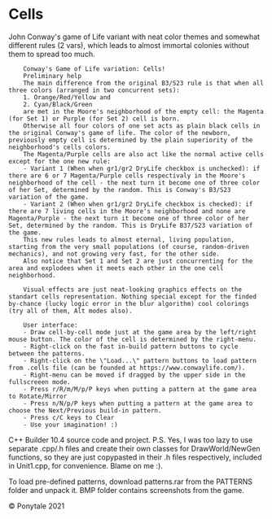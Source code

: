 # Cells
John Conway's game of Life variant with neat color themes and somewhat different rules (2 vars), which leads to almost immortal colonies without them to spread too much.

		Conway's Game of Life variation: Cells!
		Preliminary help
		The main difference from the original B3/S23 rule is that when all three colors (arranged in two concurrent sets):
		1. Orange/Red/Yellow and
		2. Cyan/Black/Green
		are met in the Moore's neighborhood of the empty cell: the Magenta (for Set 1) or Purple (for Set 2) cell is born.
		Otherwise all four colors of one set acts as plain black cells in the original Conway's game of life. The color of the newborn, previously empty cell is determined by the plain superiority of the neighborhood's cells colors.
		The Magenta/Purple cells are also act like the normal active cells except for the one new rule:
		- Variant 1 (When when gr1/gr2 DryLife checkbox is unchecked): if there are 6 or 7 Magenta/Purple cells respectivaly in the Moore's neighborhood of the cell - the next turn it become one of three color of her Set, determined by the random. This is Conway's B3/S23 variation of the game.
		- Variant 2 (When when gr1/gr2 DryLife checkbox is checked): if there are 7 living cells in the Moore's neighborhood and none are Magenta/Purple - the next turn it become one of three color of her Set, determined by the random. This is DryLife B37/S23 variation of the game.
		This new rules leads to almost eternal, living population, starting from the very small populations (of course, random-driven mechanics), and not growing very fast, for the other side.
		Also notice that Set 1 and Set 2 are just concurrenting for the area and explodees when it meets each other in the one cell neighborhood.
		
		Visual effects are just neat-looking graphics effects on the standart cells representation. Nothing special except for the finded by-chance (lucky logic error in the blur algorithm) cool colorings (try all of them, Alt modes also).
		
		User interface:
		- Draw cell-by-cell mode just at the game area by the left/right mouse button. The color of the cell is determined by the right-menu.
		- Right-click on the fast in-build pattern buttons to cycle between the patterns.
		- Right-click on the \"Load...\" pattern buttons to load pattern from .cells file (can be founded at https://www.conwaylife.com/).
		- Right-menu can be moved if dragged by the upper side in the fullscreeen mode.
		- Press r/R/m/M/p/P keys when putting a pattern at the game area to Rotate/Mirror
		- Press n/N/p/P keys when putting a pattern at the game area to choose the Next/Previous build-in pattern.
		- Press c/C keys to Clear
		- Use your imagination! :)

C++ Builder 10.4 source code and project.
P.S. Yes, I was too lazy to use separate .cpp/.h files and create their own classes for DrawWorld/NewGen functions, so they are just copypasted in their .h files respectively, included in Unit1.cpp, for convenience. Blame on me :).

To load pre-defined patterns, download patterns.rar from the PATTERNS folder and unpack it.
BMP folder contains screenshots from the game.

© Ponytale 2021
